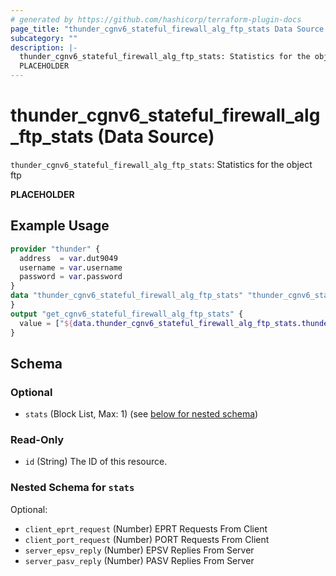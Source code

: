 ```yaml
---
# generated by https://github.com/hashicorp/terraform-plugin-docs
page_title: "thunder_cgnv6_stateful_firewall_alg_ftp_stats Data Source - terraform-provider-thunder"
subcategory: ""
description: |-
  thunder_cgnv6_stateful_firewall_alg_ftp_stats: Statistics for the object ftp
  PLACEHOLDER
---
```


# thunder_cgnv6_stateful_firewall_alg_ftp_stats (Data Source)

`thunder_cgnv6_stateful_firewall_alg_ftp_stats`: Statistics for the object ftp

__PLACEHOLDER__

## Example Usage

```terraform
provider "thunder" {
  address  = var.dut9049
  username = var.username
  password = var.password
}
data "thunder_cgnv6_stateful_firewall_alg_ftp_stats" "thunder_cgnv6_stateful_firewall_alg_ftp_stats" {
}
output "get_cgnv6_stateful_firewall_alg_ftp_stats" {
  value = ["${data.thunder_cgnv6_stateful_firewall_alg_ftp_stats.thunder_cgnv6_stateful_firewall_alg_ftp_stats}"]
}
```

<!-- schema generated by tfplugindocs -->
## Schema

### Optional

- `stats` (Block List, Max: 1) (see [below for nested schema](#nestedblock--stats))

### Read-Only

- `id` (String) The ID of this resource.

<a id="nestedblock--stats"></a>
### Nested Schema for `stats`

Optional:

- `client_eprt_request` (Number) EPRT Requests From Client
- `client_port_request` (Number) PORT Requests From Client
- `server_epsv_reply` (Number) EPSV Replies From Server
- `server_pasv_reply` (Number) PASV Replies From Server


